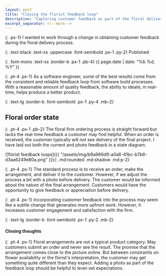 ```yaml
---
layout: post
title: "Closing the florist feedback loop"
description: "Capturing customer feedback as part of the floral delivery process."
excerpt_separator: <!--more-->
---
```


{: .px-1}
I wanted to work through a change in obtaining customer feedback during the floral delivery process.
<!--more-->

{: .text-black .text-xs .uppercase .font-semibold .px-1 .py-2}
Published

{: .font-mono .text-xs .border-b .px-1 .pb-4}
{{ page.date | date: "%b %d, %Y" }}

{: .pt-4 .px-1}
As a software engineer, some of the best results come from the consistent and reliable feedback loop from software build processes. With a reasonable amount of quality feedback, the ability to ideate, in real-time, helps produce a better product.

{: .text-lg .border-b .font-semibold .px-1 .py-4 .mb-2}
## Floral order state

{: .pt-4 .px-1 .pb-2}
The floral firm ordering process is straight forward but lacks the real-time feedback a customer may find helpful. When an order is received, the customer typically will not see delivery of the final project. I have laid out both the current and photo feedback in a state diagram. 

![florist feedback loops]({{ "/assets/img/b9a966d9-a0a6-41bc-b7b6-d3aa6249e80a.png" }}){: .md:rounded .md:shadow .md:p-2}

{: .pt-4 .px-1}
The standard process is to receive an order, make the arrangement, and deliver it to the customer. However, if we adjust the process a bit with a photo before delivery. The customer would be informed about the nature of the final arrangement. Customers would have the opportunity to give feedback or appreciation before delivery. 

{: .pt-4 .px-1}
Incorporating customer feedback into the process may seem like a subtle change that generates more upfront work. However, it increases customer engagement and satisfaction with the firm. 

{: .text-lg .border-b .font-semibold .px-1 .py-2 .mb-2}
#### Closing thoughts

{: .pt-4 .px-1}
Floral arrangements are not a typical product category. May customers submit an order and never see the result. The promise that the arrangement comes close to the picture online. But between constraints on flower availability or the florist's interpretation, the customer may get something quite different than they expect. Adding a photo as part of the feedback loop should be helpful to level-set expectations. 

